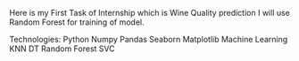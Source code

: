 Here is my First Task of Internship which is Wine Quality prediction 
I will use Random Forest for training of model.

Technologies:
Python
Numpy
Pandas
Seaborn
Matplotlib
Machine Learning
KNN
DT
Random Forest
SVC
